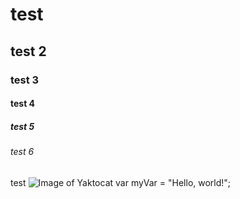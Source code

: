 # test
## test 2
### test 3
#### test 4
##### test 5
###### test 6
test
![Image of Yaktocat](https://github.com/)
var myVar = "Hello, world!";

